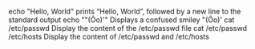 echo "Hello, World" prints “Hello, World”, followed by a new line to the standard output
echo "\"(Ôo)'" Displays a confused smiley "(Ôo)'
cat /etc/passwd Display the content of the /etc/passwd file
cat /etc/passwd /etc/hosts Display the content of /etc/passwd and /etc/hosts

